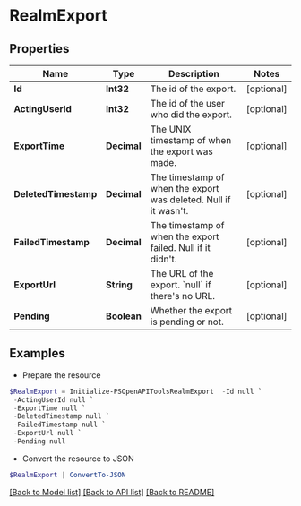 # RealmExport
## Properties

Name | Type | Description | Notes
------------ | ------------- | ------------- | -------------
**Id** | **Int32** | The id of the export.  | [optional] 
**ActingUserId** | **Int32** | The id of the user who did the export.  | [optional] 
**ExportTime** | **Decimal** | The UNIX timestamp of when the export was made.  | [optional] 
**DeletedTimestamp** | **Decimal** | The timestamp of when the export was deleted. Null if it wasn&#39;t.  | [optional] 
**FailedTimestamp** | **Decimal** | The timestamp of when the export failed. Null if it didn&#39;t.  | [optional] 
**ExportUrl** | **String** | The URL of the export. &#x60;null&#x60; if there&#39;s no URL.  | [optional] 
**Pending** | **Boolean** | Whether the export is pending or not.  | [optional] 

## Examples

- Prepare the resource
```powershell
$RealmExport = Initialize-PSOpenAPIToolsRealmExport  -Id null `
 -ActingUserId null `
 -ExportTime null `
 -DeletedTimestamp null `
 -FailedTimestamp null `
 -ExportUrl null `
 -Pending null
```

- Convert the resource to JSON
```powershell
$RealmExport | ConvertTo-JSON
```

[[Back to Model list]](../README.md#documentation-for-models) [[Back to API list]](../README.md#documentation-for-api-endpoints) [[Back to README]](../README.md)

